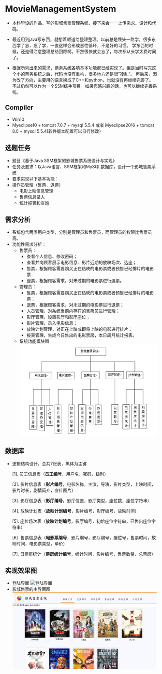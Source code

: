 ﻿#  MovieManagementSystem

- 本科毕设的作品，写的影城售票管理系统，接下来会一一上传需求、设计和代码。

- 最近用到java写东西，就想着顺道给整理整理。以前总是埋头一路学，很多东西学了忘，忘了学，一直这样会形成恶性循环，不是好的习惯。
学东西的时候，还是得注意整理总结回顾啊。不然很快就会忘了，每次都从头学太费时间了。

- 根据所列出来的需求，票务系统各项基本功能都已经实现了。但是当时写完这个小的票务系统之后，代码也没有重构，很多地方还是很”凌乱“。
再后来，因为改了方向，主要用的语言换成了C++和python，也就没有再继续完善了。不过仍然可以作为一个SSM练手项目，如果您感兴趣的话，也可以继续完善系统。

## Compiler
- Win10
- Myeclipse10 + tomcat 7.0.7 + mysql 5.5.4 或者 Myeclipse2016 + tomcat 8.0 + mysql 5.5.4(软件版本配置可以自行修改）
	
## 选题任务

- 题目《基于Java SSM框架的影城售票系统设计与实现》
- 任务及要求：以Java语言、SSM框架和MySQL数据库，设计一个影城售票系统
- 要求实现以下基本功能：
- 操作员管理（售票、退票）
	- 电影上映信息管理
	- 售票信息录入
	- 统计报表和查询

## 需求分析

- 系统包含两类用户类型，分别是管理员和售票员，而管理员的权限比售票员高。
- 功能性需求分析：
	- 售票员：
		- 查看个人信息、修改密码；
		- 查看并向顾客展示电影信息、影片近期的放映场次、选座；
		- 售票，根据顾客需要购买正在热映的电影票或者预售已经排片的电影票
		- 退票，根据顾客需求，对未过期的电影票进行退票。
	- 管理员：
		- 售票，根据顾客需要购买正在热映的电影票或者预售已经排片的电影票；
		- 退票，根据顾客需求，对未过期的电影票进行退票；
		- 人员管理，对系统当前内存在的售票员进行管理；
		- 影厅管理，设置影厅和影厅座位；
		- 影片管理，录入电影信息；
		- 放映计划管理，对正在上映或即将上映的电影进行排片；
		- 报表管理，生成今日售出的电影票房，本日周月统计报表。
	- 系统功能模块图  
		![系统功能模块图](ShowImages/function.png)

## 数据库
- 逻辑结构设计，总共7张表，黑体为主键

	[1]. 员工信息表（**员工编号**，用户名，密码，级别）

	[2]. 影片信息表（**影片编号**，电影名称，主演，导演，影片类型，上映时间，影片时长，剧情简介，宣传图片）

	[3]. 影厅信息表（**影厅编号**，影厅位置，影厅类型，座位数，座位字符串）

	[4]. 放映计划表（**放映计划编号**，影片编号，影厅编号，放映时间）

	[5]. 座位场次表（**放映计划编号**，影厅编号，初始座位字符串，已售出座位字符串）

	[6]. 售票信息表（**电影票编号**，影片编号，影厅编号，座位号，售票时间，放映时间，电影票类型，单价）

	[7]. 日票房统计（**票房统计编号**，统计时间，影片编号，售票数量，总票房）

## 实现效果图

- 登陆界面
	![登陆界面](ShowImage/login.png)
- 影城售票的主界面图
	![主界面图](ShowImages/mainPage.png)


